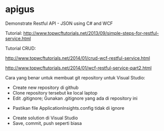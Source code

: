 # apigus

Demonstrate Restful API - JSON using C# and WCF

Tutorial:
http://www.topwcftutorials.net/2013/09/simple-steps-for-restful-service.html

Tutorial CRUD:

http://www.topwcftutorials.net/2014/01/crud-wcf-restful-service.html

http://www.topwcftutorials.net/2014/01/wcf-restful-service-part2.html


Cara yang benar untuk membuat git repository untuk Visual Studio:
+ Create new repository di github
+ Clone repository tersebut ke local laptop
+ Edit .gitignore; Gunakan .gitignore yang ada di repository ini
- Pastikan file ApplicationInsights.config tidak di ignore
+ Create solution di Visual Studio
+ Save, commit, push seperti biasa
